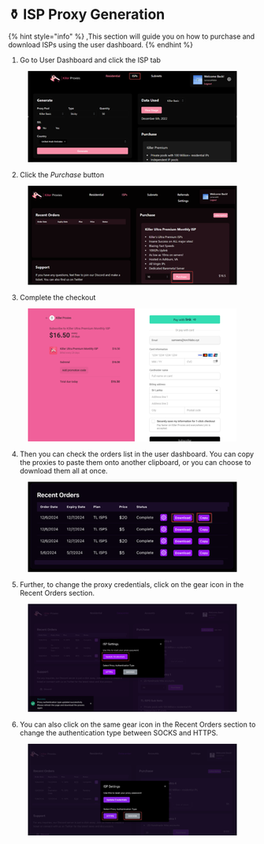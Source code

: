 # ⚱️ ISP Proxy Generation

{% hint style="info" %}
,This section will guide you on how to purchase and download ISPs using the user dashboard.
{% endhint %}

1. Go to User Dashboard and click the ISP tab

<figure><img src="../.gitbook/assets/a (9).png" alt=""><figcaption></figcaption></figure>

2. Click the _Purchase_ button

<figure><img src="../.gitbook/assets/b (7).png" alt=""><figcaption></figcaption></figure>

3. Complete the checkout

<figure><img src="../.gitbook/assets/c (6).png" alt=""><figcaption></figcaption></figure>

4. Then you can check the orders list in the user dashboard. You can copy the proxies to paste them onto another clipboard, or you can choose to download them all at once.

<figure><img src="../.gitbook/assets/p (1).png" alt=""><figcaption></figcaption></figure>

5. Further, to change the proxy credentials, click on the gear icon in the Recent Orders section.

<figure><img src="../.gitbook/assets/q (1).png" alt=""><figcaption></figcaption></figure>

6. You can also click on the same gear icon in the Recent Orders section to change the authentication type between SOCKS and HTTPS.

<figure><img src="../.gitbook/assets/r (3).png" alt=""><figcaption></figcaption></figure>



